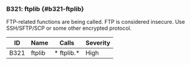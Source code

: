 ### B321: ftplib {#b321-ftplib}

FTP-related functions are being called. FTP is considered insecure. Use
SSH/SFTP/SCP or some other encrypted protocol.

|  ID  |  Name  |    Calls    | Severity |
|------|--------|-------------|----------|
| B321 | ftplib | * ftplib.\* | High     |

